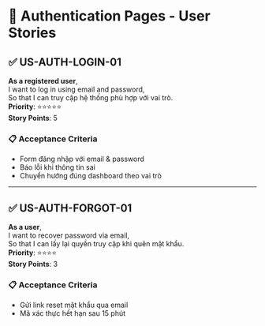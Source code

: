# 🔐 Authentication Pages - User Stories

## ✅ US-AUTH-LOGIN-01

**As a registered user**,  
I want to log in using email and password,  
So that I can truy cập hệ thống phù hợp với vai trò.  
**Priority**: ⭐⭐⭐⭐⭐  
**Story Points**: 5

### 📋 Acceptance Criteria

- Form đăng nhập với email & password
- Báo lỗi khi thông tin sai
- Chuyển hướng đúng dashboard theo vai trò

---

## ✅ US-AUTH-FORGOT-01

**As a user**,  
I want to recover password via email,  
So that I can lấy lại quyền truy cập khi quên mật khẩu.  
**Priority**: ⭐⭐⭐⭐  
**Story Points**: 3

### 📋 Acceptance Criteria

- Gửi link reset mật khẩu qua email
- Mã xác thực hết hạn sau 15 phút
